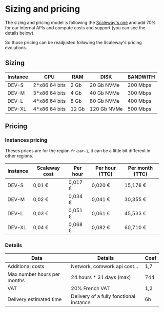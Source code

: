 # Sizing and pricing

The sizing and pricing model is following the [Scaleway's one](https://www.scaleway.com/en/pricing/?tags=available,compute-instances-developmentinstances) and add 70% for our internal APIs and compute costs and support (you can see the details below).

So those pricing can be readjusted following the Scaleway's pricing evolutions.

## Sizing

|Instance|CPU   |RAM    |DISK       |BANDWITH|
|--------|------|-------|-----------|--------|
|DEV-S   |2*x86 64 bits|2 Gb   |20 Gb NVMe |200 Mbps|
|DEV-M   |3*x86 64 bits|4 Gb   |40 Gb NVMe |300 Mbps|
|DEV-L   |4*x86 64 bits|8 Gb   |80 Gb NVMe |400 Mbps|
|DEV-XL  |4*x86 64 bits|12 Gb  |120 Gb NVMe|500 Mbps|

## Pricing

### Instances pricing

Theses prices are for the region `fr-par-1`, it can be a little bit different in other regions.

|Instance|Scaleway cost|Per hour|Per hour (TTC)|Per month (TTC)|
|--------|-------------|--------|--------------|---------------|
|DEV-S   |0,01 €       |0,017 € |0,020 €       |15,178 €       |
|DEV-M   |0,02 €       |0,034 € |0,041 €       |30,355 €       |
|DEV-L   |0,03 €       |0,051 € |0,061 €       |45,533 €       |
|DEV-XL  |0,04 €       |0,068 € |0,082 €       |60,710 €       |

### Details

|Data  |Details|Coef |
|------|-------|-------|
|Additional costs|Network, comwork api cost...|1,7    |
|Max number hours per months|24 hours * 31 days (max)|744    |
|VAT   |20% French VAT|1,2    |
|Delivery estimated time|Delivery of a fully fonctional instance|6h     |
